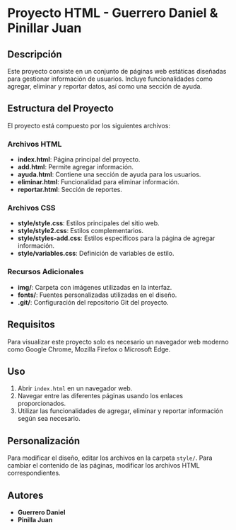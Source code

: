 # Proyecto HTML - Guerrero Daniel & Pinillar Juan

## Descripción
Este proyecto consiste en un conjunto de páginas web estáticas diseñadas para gestionar información de usuarios. Incluye funcionalidades como agregar, eliminar y reportar datos, así como una sección de ayuda.

## Estructura del Proyecto

El proyecto está compuesto por los siguientes archivos:

### Archivos HTML
- **index.html**: Página principal del proyecto.
- **add.html**: Permite agregar información.
- **ayuda.html**: Contiene una sección de ayuda para los usuarios.
- **eliminar.html**: Funcionalidad para eliminar información.
- **reportar.html**: Sección de reportes.

### Archivos CSS
- **style/style.css**: Estilos principales del sitio web.
- **style/style2.css**: Estilos complementarios.
- **style/styles-add.css**: Estilos específicos para la página de agregar información.
- **style/variables.css**: Definición de variables de estilo.

### Recursos Adicionales
- **img/**: Carpeta con imágenes utilizadas en la interfaz.
- **fonts/**: Fuentes personalizadas utilizadas en el diseño.
- **.git/**: Configuración del repositorio Git del proyecto.

## Requisitos
Para visualizar este proyecto solo es necesario un navegador web moderno como Google Chrome, Mozilla Firefox o Microsoft Edge.

## Uso
1. Abrir `index.html` en un navegador web.
2. Navegar entre las diferentes páginas usando los enlaces proporcionados.
3. Utilizar las funcionalidades de agregar, eliminar y reportar información según sea necesario.

## Personalización
Para modificar el diseño, editar los archivos en la carpeta `style/`. Para cambiar el contenido de las páginas, modificar los archivos HTML correspondientes.

## Autores
- **Guerrero Daniel**
- **Pinilla Juan**


